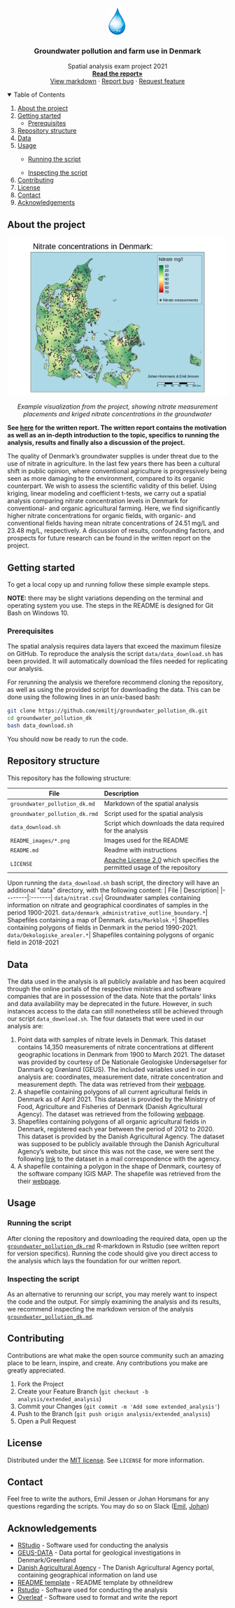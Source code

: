 
<!-- PROJECT LOGO -->
<br />
<p align="center">
  <a href="https://github.com/emiltj/groundwater_pollution_dk">
    <img src="README_images/logo.png" alt="Logo" width="40" height="65">
  </a>

  <h3 align="center">Groundwater pollution and farm use in Denmark</h3>

  <p align="center">
    Spatial analysis exam project 2021
    <br />
    <a href="https://github.com/emiltj/groundwater_pollution_dk/report.pdf"><strong>Read the report»</strong></a>
    <br />
    <a href="https://github.com/emiltj/groundwater_pollution_dk/blob/master/groundwater_pollution_dk.md">View markdown</a>
    ·
    <a href="https://github.com/emiltj/groundwater_pollution_dk/issues">Report bug</a>
    ·
    <a href="https://github.com/emiltj/groundwater_pollution_dk/issues">Request feature</a>
  </p>
</p>


<!-- TABLE OF CONTENTS -->
<details open="open">
  <summary>Table of Contents</summary>
  <ol>
    <li>
      <a href="#about-the-project">About the project</a>
    </li>
    <li>
      <a href="#getting-started">Getting started</a>
      <ul>
        <li><a href="#prerequisites">Prerequisites</a></li>
      </ul>
    </li>
    <li><a href="#repository-structure">Repository structure</a></li>
    <li><a href="#data">Data</a></li>
    <li><a href="#usage">Usage</a></li>
        <ul>
          <li><a href="#running-the-script">Running the script</a></li>
        </ul>
        <ul>
          <li><a href="#inspecting-the-script">Inspecting the script</a></li>
        </ul>      
    <li><a href="#contributing">Contributing</a></li>
    <li><a href="#license">License</a></li>
    <li><a href="#contact">Contact</a></li>
    <li><a href="#acknowledgements">Acknowledgements</a></li>
  </ol>
</details>


<!-- ABOUT THE PROJECT -->
## About the project

<p align="center"><img src="groundwater_pollution_dk_files/figure-gfm/unnamed-chunk-34-1.png" alt="Logo" width="504" height="360"></p>
<p align="center"><em>Example visualization from the project, showing nitrate measurement placements and kriged nitrate concentrations in the groundwater </em>
</p>

**See [here](https://github.com/emiltj/groundwater_pollution_dk/blob/main/spatial_analytics_exam_2021.pdf) for the written report. The written report contains the motivation as well as an in-depth introduction to the topic, specifics to running the analysis, results and finally also a discussion of the project.**

The quality of Denmark’s groundwater supplies is under threat due to the use of nitrate in agriculture. In the last few years there has been a cultural shift in public opinion, where conventional agriculture is progressively being seen as more damaging to the environment, compared to its organic counterpart. We wish to assess the scientific validity of this belief. Using kriging, linear modeling and coefficient t-tests, we carry out a spatial analysis comparing nitrate concentration levels in Denmark for conventional- and organic agricultural farming. Here, we find significantly higher nitrate concentrations for organic fields, with organic- and conventional fields having mean nitrate concentrations of 24.51 mg/L and 23.48 mg/L, respectively. A discussion of results, confounding factors, and prospects for future research can be found in the written report on the project.

<!-- GETTING STARTED -->
## Getting started

To get a local copy up and running follow these simple example steps.

**NOTE:** there may be slight variations depending on the terminal and operating system you use. The
steps in the README is designed for Git Bash on Windows 10.

### Prerequisites

The spatial analysis requires data layers that exceed the maximum filesize on GitHub. To reproduce the analysis the script ```data/data_download.sh``` has been provided. It will automatically download the files needed for replicating our analysis.

For rerunning the analysis we therefore recommend cloning the repository, as well as using the provided script for downloading the data.
This can be done using the following lines in an unix-based bash:

```bash
git clone https://github.com/emiltj/groundwater_pollution_dk.git
cd groundwater_pollution_dk
bash data_download.sh
```

You should now be ready to run the code.

<!-- REPOSITORY STRUCTURE -->
## Repository structure
This repository has the following structure:

| File | Description|
|--------|:-------|
```groundwater_pollution_dk.md```| Markdown of the spatial analysis
```groundwater_pollution_dk.rmd```| Script used for the spatial analysis
```data_download.sh``` | Script which downloads the data required for the analysis
```README_images/*.png```| Images used for the README
```README.md``` | Readme with instructions
```LICENSE``` | [Apache License 2.0](https://www.apache.org/licenses/LICENSE-2.0) which specifies the permitted usage of the repository

Upon running the ```data_download.sh``` bash script, the directory will have an additional "data" directory, with the following content:
| File | Description|
|--------|:-------|
```data/nitrat.csv```| Groundwater samples containing information on nitrate and geographical coordinates of samples in the period 1900-2021.
```data/denmark_administrative_outline_boundary.*```| Shapefiles containing a map of Denmark.
```data/Markblok.*```| Shapefiles containing polygons of fields in Denmark in the period 1990-2021.
```data/Oekologiske_arealer.*```| Shapefiles containing polygons of organic field in 2018-2021

<!-- USAGE EXAMPLES -->
## Data

The data used in the analysis is all publicly available and has been acquired through the online portals of the respective ministries and software companies that are in possession of the data.
Note that the portals’ links and data availability may be deprecated in the future. However, in such instances access to the data can still nonetheless still be achieved through our script ```data_download.sh```. The four datasets that were used in our analysis are:

1. Point data with samples of nitrate levels in Denmark. This dataset contains 14,350 measurements of nitrate concentrations at different geographic locations in Denmark from 1900 to March 2021. The dataset was provided by courtesy of De Nationale Geologiske Undersøgelser for Danmark og Grønland (GEUS). The included variables used in our analysis are: coordinates, measurement date, nitrate concentration and measurement depth. The data was retrieved from their [webpage](https://data.geus.dk/geusmap/ows/help/?mapname=nitrat_2mg_and_above_aggr&epsg=25832).
2. A shapefile containing polygons of all current agricultural fields in Denmark as of April 2021.  This dataset is provided by the Ministry of Food, Agriculture and Fisheries of Denmark (Danish Agricultural Agency). The dataset was retrieved from the following [webpage](https://kortdata.fvm.dk/download/).
3. Shapefiles containing polygons of all organic agricultural fields in Denmark, registered each year between the period of 2012 to 2020. This dataset is provided by the Danish Agricultural Agency. The dataset was supposed to be publicly available through the Danish Agricultural Agency’s website, but since this was not the case, we were sent the following [link](https://filkassen.statens-it.dk/userportal/#/shared/public/0Kr0R6Oq9A3CqvRM/%C3%98kologiske%20arealer) to the dataset in a mail correspondence with the agency.
4. A shapefile containing a polygon in the shape of Denmark, courtesy of the software company IGIS MAP. The shapefile was retrieved from the their [webpage](https://www.igismap.com/).


<!-- USAGE EXAMPLES -->
## Usage

### Running the script

After cloning the repository and downloading the required data, open up the <a href="groundwater_pollution_dk.Rmd">```groundwater_pollution_dk.rmd```</a> R-markdown in Rstudio (see written report for version specifics). Running the code should give you direct access to the analysis which lays the foundation for our written report.

### Inspecting the script

As an alternative to rerunning our script, you may merely want to inspect the code and the output.
For simply examining the analysis and its results, we recommend inspecting the markdown version of the analysis <a href="groundwater_pollution_dk.md">```groundwater_pollution_dk.md```</a>.

<!-- CONTRIBUTING -->
## Contributing

Contributions are what make the open source community such an amazing place to be learn, inspire, and create. Any contributions you make are greatly appreciated.

1. Fork the Project
2. Create your Feature Branch (`git checkout -b analysis/extended_analysis`)
3. Commit your Changes (`git commit -m 'Add some extended_analysis'`)
4. Push to the Branch (`git push origin analysis/extended_analysis`)
5. Open a Pull Request

<!-- LICENSE -->
## License
Distributed under the [MIT license](https://opensource.org/licenses/MIT). See ```LICENSE``` for more information.

<!-- CONTACT -->
## Contact

Feel free to write the authors, Emil Jessen or Johan Horsmans for any questions regarding the scripts.
You may do so on Slack ([Emil](https://app.slack.com/client/T01908QBS9X/D01A1LFRDE0), [Johan](https://app.slack.com/client/T01908QBS9X/D01BDPKT3BL))

<!-- ACKNOWLEDGEMENTS -->
## Acknowledgements
* [RStudio](https://www.rstudio.com/) - Software used for conducting the analysis
* [GEUS-DATA](https://www.geus.dk/) - Data portal for geological investigations in Denmark/Greenland
* [Danish Agricultural Agency](https://lbst.dk/landbrug/kort-og-markblokke/) - The Danish Agricultural Agency portal, containing geographical information on land use 
* [README template](https://github.com/othneildrew/Best-README-Template) - README template by othneildrew
* [Rstudio](https://www.rstudio.com/) - Software used for conducting the analysis
* [Overleaf](https://www.overleaf.com/) - Software used to format and write the report
